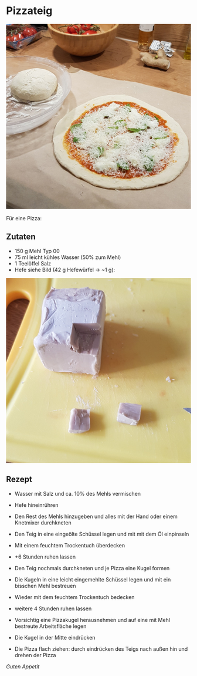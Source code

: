 # Pizzateig

![img](imgs/Pizzateig.jpg)

Für eine Pizza:

## Zutaten
- 150 g Mehl Typ 00
- 75 ml leicht kühles Wasser (50% zum Mehl)
- 1 Teelöffel Salz
- Hefe siehe Bild (42 g Hefewürfel -> ~1 g):

![hefe](imgs/Pizzateig_1_Hefe.jpg)

## Rezept
- Wasser mit Salz und ca. 10% des Mehls vermischen

- Hefe hineinrühren

- Den Rest des Mehls hinzugeben und alles mit der Hand oder einem Knetmixer durchkneten

- Den Teig in eine eingeölte Schüssel legen und mit mit dem Öl einpinseln

- Mit einem feuchtem Trockentuch überdecken

- +6 Stunden ruhen lassen

- Den Teig nochmals durchkneten und je Pizza eine Kugel formen

- Die Kugeln in eine leicht eingemehlte Schüssel legen und mit ein bisschen Mehl bestreuen

- Wieder mit dem feuchtem Trockentuch bedecken

- weitere 4 Stunden ruhen lassen

- Vorsichtig eine Pizzakugel herausnehmen und auf eine mit Mehl bestreute Arbeitsfläche legen

- Die Kugel in der Mitte eindrücken

- Die Pizza flach ziehen: durch eindrücken des Teigs nach außen hin und drehen der Pizza

*Guten Appetit*
